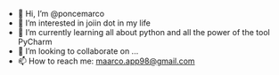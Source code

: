 - 👋 Hi, I’m @poncemarco
- 👀 I’m interested in joiin dot in my life
- 🌱 I’m currently learning all about python and all the power of the tool PyCharm
- 💞️ I’m looking to collaborate on ...
- 📫 How to reach me: maarco.app98@gmail.com 
